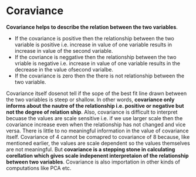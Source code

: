# Coraviance  
**Covariance helps to describe the relation between the two variables**.  
- If the covariance is positive then the relationship between the two variable is positive i.e. increase in value of one variable results in increase in value of the second variable.
- If the covriance is neggative then the relationship between the two vriable is negative i.e. increase in value of one variable results in the decrease in the value ofsecond varialbe.
- If the covariance is zero then the there is not relationship between the two variable.  

Covariance itself dosenot tell if the sope of the best fit line drawn between the two variables is steep or shallow. In other words, **covariance only informs about the nautre of the relationship i.e. positive or negative but not the degree of relation ship**. Also, covariance is difficult to interpret becuase the values are scale sensitive i.e. if we use larger scale then the covariance increase even when the relationship has not changed and vice versa. There is little to no meaningful information in the value of covariance itself. Covariance of 4 cannot be comapred to covariance of 8 because, like mentioned earlier, the values are scale dependent so the values themselves are not meaningful. But **covariance is a stepping stone in calculating corellation which gives scale indepenent interpretaion of the relationship between two variables**. Covariance is also importation in other kinds of computations like PCA etc.

